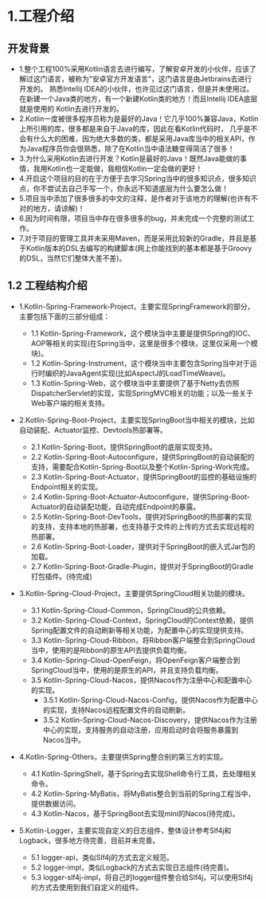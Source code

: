# 1.工程介绍

## 开发背景

* 1.整个工程100%采用Kotlin语言去进行编写，了解安卓开发的小伙伴，应该了解过这门语言，被称为"安卓官方开发语言"，这门语言是由Jetbrains去进行开发的。
熟悉Intellij IDEA的小伙伴，也许见过这门语言，但是并未使用过。在新建一个Java类的地方，有一个新建Kotlin类的地方！而且Intellij IDEA底层就是使用的
Kotlin去进行开发的。
* 2.Kotlin一度被很多程序员称为是最好的Java！它几乎100%兼容Java，Kotlin上所引用的库，很多都是来自于Java的库，因此在看Kotlin代码时，
几乎是不会有什么大的困难，因为绝大多数的类，都是采用Java库当中的相关API，作为Java程序员你会很熟悉，除了在Kotlin当中语法糖变得简洁了很多！
* 3.为什么采用Kotlin去进行开发？Kotlin是最好的Java！既然Java能做的事情，我用Kotlin也一定能做，我相信Kotlin一定会做的更好！
* 4.开启这个项目的目的在于方便于去学习Spring当中的很多知识点，很多知识点，你不尝试去自己手写一个，你永远不知道底层为什么要怎么做！
* 5.项目当中添加了很多很多的中文的注释，是作者对于该地方的理解(也许有不对的地方，请谅解)！
* 6.因为时间有限，项目当中存在很多很多的bug，并未完成一个完整的测试工作。
* 7.对于项目的管理工具并未采用Maven，而是采用比较新的Gradle，并且是基于Kotlin版本的DSL去编写的构建脚本(网上你能找到的基本都是基于Groovy的DSL，当然它们整体大差不差)。

## 1.2 工程结构介绍

* 1.Kotlin-Spring-Framework-Project，主要实现SpringFramework的部分，主要包括下面的三部分组成：
  * 1.1 Kotlin-Spring-Framework，这个模块当中主要是提供Spring的IOC、AOP等相关的实现(在Spring当中，这里是很多个模块，这里仅采用一个模块)。
  * 1.2 Kotlin-Spring-Instrument，这个模块当中主要包含Spring当中对于运行时编织的JavaAgent实现(比如AspectJ的LoadTimeWeave)。
  * 1.3 Kotlin-Spring-Web，这个模块当中主要提供了基于Netty去仿照DispatcherServlet的实现，实现SpringMVC相关的功能；以及一些关于Web客户端的相关支持。
  
* 2.Kotlin-Spring-Boot-Project，主要实现SpringBoot当中相关的模块，比如自动装配、Actuator监控、Devtools热部署等。
  * 2.1 Kotlin-Spring-Boot，提供SpringBoot的底层实现支持。
  * 2.2 Kotlin-Spring-Boot-Autoconfigure，提供SpringBoot的自动装配的支持，需要配合Kotlin-Spring-Boot以及整个Kotlin-Spring-Work完成。
  * 2.3 Kotlin-Spring-Boot-Actuator，提供SpringBoot的监控的基础设施的Endpoint相关的实现。
  * 2.4 Kotlin-Spring-Boot-Actuator-Autoconfigure，提供Spring-Boot-Actuator的自动装配功能，自动完成Endpoint的暴露。
  * 2.5 Kotlin-Spring-Boot-DevTools，提供对SpringBoot的热部署的实现的支持，支持本地的热部署，也支持基于文件的上传的方式去实现远程的热部署。
  * 2.6 Kotlin-Spring-Boot-Loader，提供对于SpringBoot的嵌入式Jar包的加载。
  * 2.7 Kotlin-Spring-Boot-Gradle-Plugin，提供对于SpringBoot的Gradle打包插件。(待完成)

* 3.Kotlin-Spring-Cloud-Project，主要提供SpringCloud相关功能的模块。
  * 3.1 Kotlin-Spring-Cloud-Common，SpringCloud的公共依赖。
  * 3.2 Kotlin-Spring-Cloud-Context，SpringCloud的Context依赖，提供Spring配置文件的自动刷新等相关功能，为配置中心的实现提供支持。
  * 3.3 Kotlin-Spring-Cloud-Ribbon，将Ribbon客户端整合到SpringCloud当中，使用的是Ribbon的原生API去提供负载均衡。
  * 3.4 Kotlin-Spring-Cloud-OpenFeign，将OpenFeign客户端整合到SpringCloud当中，使用的是原生的API，并且支持负载均衡。
  * 3.5 Kotlin-Spring-Cloud-Nacos，提供Nacos作为注册中心和配置中心的实现。
    * 3.5.1 Kotlin-Spring-Cloud-Nacos-Config，提供Nacos作为配置中心的实现，支持Nacos远程配置文件的自动刷新。
    * 3.5.2 Kotlin-Spring-Cloud-Nacos-Discovery，提供Nacos作为注册中心的实现，支持服务的自动注册，应用启动时会将服务暴露到Nacos当中。

* 4.Kotlin-Spring-Others，主要提供Spring整合别的第三方的实现。
  * 4.1 Kotlin-SpringShell，基于Spring去实现Shell命令行工具，去处理相关命令。
  * 4.2 Kotlin-Spring-MyBatis，将MyBatis整合到当前的Spring工程当中，提供数据访问。
  * 4.3 Kotlin-Nacos，基于SpringBoot去实现mini的Nacos(待完成)。

* 5.Kotlin-Logger，主要实现自定义的日志组件，整体设计参考Slf4j和Logback，很多地方待完善，目前并未完善。
  * 5.1 logger-api，类似Slf4j的方式去定义规范。
  * 5.2 logger-impl，类似Logback的方式去实现日志组件(待完善)。
  * 5.3 logger-slf4j-impl，将自己的logger组件整合给Slf4j，可以使用Slf4j的方式去使用到我们自定义的组件。